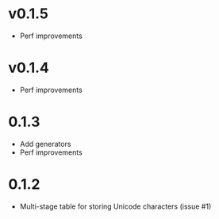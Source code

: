 v0.1.5
==================

* Perf improvements

v0.1.4
==================

* Perf improvements

0.1.3
==================

* Add generators
* Perf improvements

0.1.2
==================

* Multi-stage table for storing Unicode characters (issue #1)
